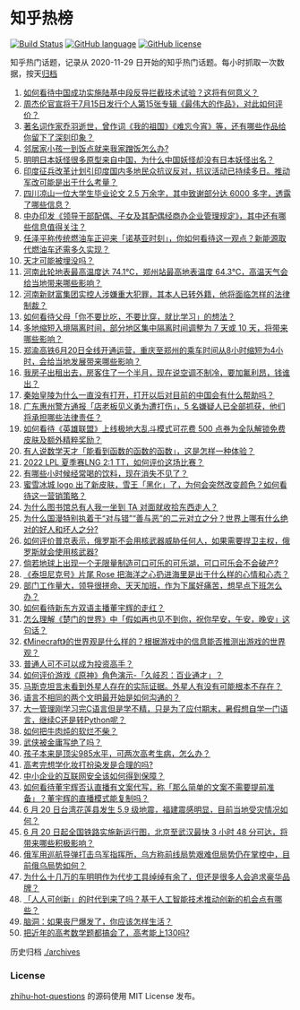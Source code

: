 # 知乎热榜
[![Build Status](https://github.com/ToWeLong/zhihu-hot-questions/workflows/CI/badge.svg)](https://github.com/ToWeLong/zhihu-hot-questions/actions)
[![GitHub language](https://img.shields.io/badge/language-golang-orange.svg)](https://golang.org/)
[![GitHub license](https://img.shields.io/github/license/ToWeLong/zhihu-hot-questions)](https://github.com/ToWeLong/zhihu-hot-questions/blob/main/LICENSE)

知乎热门话题，记录从 2020-11-29 日开始的知乎热门话题。每小时抓取一次数据，按天[归档](./archives)

<!-- BEGIN -->

1. [如何看待中国成功实施陆基中段反导拦截技术试验？这将有何意义？](https://www.zhihu.com/question/538511702)
1. [周杰伦官宣将于7月15日发行个人第15张专辑《最伟大的作品》，对此如何评价？](https://www.zhihu.com/question/538506922)
1. [著名词作家乔羽逝世，曾作词《我的祖国》《难忘今宵》等，还有哪些作品给你留下了深刻印象？](https://www.zhihu.com/question/538551636)
1. [邻居家小孩一到饭点就来我家蹭饭怎么办?](https://www.zhihu.com/question/524395343)
1. [明明日本妖怪很多原型来自中国，为什么中国妖怪却没有日本妖怪出名？](https://www.zhihu.com/question/22172241)
1. [印度征兵改革计划引印度国内多地民众抗议反对，抗议活动已持续多日。推动军改可能是出于什么考量？](https://www.zhihu.com/question/538308149)
1. [四川凉山一位大学生毕业论文 2.5 万余字，其中致谢部分达 6000 多字，透露了哪些信息？](https://www.zhihu.com/question/538168468)
1. [中办印发《领导干部配偶、子女及其配偶经商办企业管理规定》，其中还有哪些信息值得关注？](https://www.zhihu.com/question/538494235)
1. [任泽平称传统燃油车正迎来「诺基亚时刻」，你如何看待这一观点？新能源取代燃油车还需多久实现？](https://www.zhihu.com/question/538440547)
1. [天才可能被埋没吗？](https://www.zhihu.com/question/286429292)
1. [河南此轮地表最高温度达 74.1℃，郑州站最高地表温度 64.3℃，高温天气会给当地带来哪些影响？](https://www.zhihu.com/question/538480177)
1. [河南新财富集团实控人涉嫌重大犯罪，其本人已转外籍，他将面临怎样的法律制裁？](https://www.zhihu.com/question/538432589)
1. [如何看待父母「你不要比吃，不要比穿，就比学习」的想法？](https://www.zhihu.com/question/324437913)
1. [多地缩短入境隔离时间，部分地区集中隔离时间调整为 7 天或 10 天，将带来哪些影响？](https://www.zhihu.com/question/538548428)
1. [郑渝高铁6月20日全线开通运营，重庆至郑州的乘车时间从8小时缩短为4小时，会给当地发展带来哪些影响？](https://www.zhihu.com/question/537805099)
1. [我房子出租出去，房客住了一个半月，现在说空调不制冷，要加氟利昂，钱谁出？](https://www.zhihu.com/question/401552867)
1. [秦始皇陵为什么一直没有打开，打开以后对目前的中国会有什么帮助吗？](https://www.zhihu.com/question/537151037)
1. [广东惠州警方通报「店老板见义勇为遭打伤」，5 名嫌疑人已全部抓获，他们将承担哪些法律责任？](https://www.zhihu.com/question/538491826)
1. [如何看待《英雄联盟》上线极地大乱斗模式可花费 500 点券为全队解锁免费皮肤及额外精粹奖励？](https://www.zhihu.com/question/537980166)
1. [有人说数学天才「能看到函数的函数的函数」，这是怎样一种体验？](https://www.zhihu.com/question/537225477)
1. [2022 LPL 夏季赛LNG 2:1 TT，如何评价这场比赛？](https://www.zhihu.com/question/538482907)
1. [有哪些小时候经常喝的饮料，现在消失不见了？](https://www.zhihu.com/question/536810523)
1. [蜜雪冰城 logo 出了新皮肤，雪王「黑化」了，为何会突然改变颜色？如何看待这一营销策略？](https://www.zhihu.com/question/538446056)
1. [为什么图书馆总有人我一坐到 TA 对面就收拾东西走人？](https://www.zhihu.com/question/433457309)
1. [为什么国漫特别执着于“对与错”“善与恶”的二元对立之分？世界上哪有什么绝对的好人和坏人之分?](https://www.zhihu.com/question/537141457)
1. [如何评价普京表示，俄罗斯不会用核武器威胁任何人，如果需要捍卫主权，俄罗斯就会使用核武器?](https://www.zhihu.com/question/538486785)
1. [倘若地球上出现一个无限量制造可口可乐的可乐湖，可口可乐会不会破产?](https://www.zhihu.com/question/537531117)
1. [《泰坦尼克号》片尾 Rose 把海洋之心扔进海里是出于什么样的心情和心态？](https://www.zhihu.com/question/26903210)
1. [部门工作量大，领导很拼命、天天加班，作为下属好痛苦，想早点下班怎么办？](https://www.zhihu.com/question/537298912)
1. [如何看待新东方双语主播董宇辉的走红？](https://www.zhihu.com/question/537946746)
1. [怎么理解《楚门的世界》中「假如再也见不到你，祝你早安，午安，晚安」这句话？](https://www.zhihu.com/question/34648905)
1. [《Minecraft》的世界观是什么样的？根据游戏中的信息能否推测出游戏的世界观？](https://www.zhihu.com/question/416592774)
1. [普通人可不可以成为投资高手？](https://www.zhihu.com/question/440382514)
1. [如何评价游戏《原神》角色演示-「久岐忍：百业通才」？](https://www.zhihu.com/question/538155828)
1. [马斯克坦言未看到外星人存在的实际证据。外星人有没有可能根本不存在？](https://www.zhihu.com/question/538146186)
1. [语言不相同的两个文明最开始是如何沟通的？](https://www.zhihu.com/question/533826904)
1. [大一管理刚学习完C语言但是学不精，只是为了应付期末，暑假想自学一门语言，继续C还是转Python呢？](https://www.zhihu.com/question/537936844)
1. [如何把牛肉炖的软烂不柴？](https://www.zhihu.com/question/68681015)
1. [武侠被金庸写绝了吗？](https://www.zhihu.com/question/27282235)
1. [孩子本来是顶尖985水平，可两次高考生病，怎么办？](https://www.zhihu.com/question/538359471)
1. [高考完想学化妆打扮染发是合理的吗?](https://www.zhihu.com/question/537544090)
1. [中小企业的互联网安全该如何得到保障？](https://www.zhihu.com/question/538337617)
1. [如何看待董宇辉否认直播有文案代写，称「那么简单的文案不需要提前准备」？董宇辉的直播模式能复制吗？](https://www.zhihu.com/question/538531010)
1. [6 月 20 日台湾花莲县发生 5.9 级地震，福建震感明显，目前当地受灾情况如何？](https://www.zhihu.com/question/538535265)
1. [6 月 20 日起全国铁路实施新运行图，北京至武汉最快 3 小时 48 分可达，将带来哪些积极影响？](https://www.zhihu.com/question/538524716)
1. [俄军用巡航导弹打击乌军指挥所，乌方称前线局势艰难但局势仍在掌控中，目前俄乌局势如何？](https://www.zhihu.com/question/538526598)
1. [为什么十几万的车明明作为代步工具绰绰有余了，但还是很多人会追求豪华品牌？](https://www.zhihu.com/question/538334982)
1. [「人人可创新」的时代到来了吗？基于人工智能技术推动创新的机会点有哪些？](https://www.zhihu.com/question/538302319)
1. [脑洞：如果丧尸爆发了，你应该怎样生活？](https://www.zhihu.com/question/268471246)
1. [把近年的高考数学题都搞会了，高考能上130吗?](https://www.zhihu.com/question/538357649)

<!-- END -->

历史归档 [./archives](./archives)


### License
[zhihu-hot-questions](https://github.com/towelong/zhihu-hot-questions) 的源码使用 MIT License 发布。